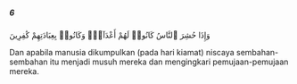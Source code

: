 ##### 6

<span class="ayah">وَإِذَا حُشِرَ ٱلنَّاسُ كَانُوا۟ لَهُمْ أَعْدَآءًۭ وَكَانُوا۟ بِعِبَادَتِهِمْ كَٰفِرِينَ</span>

<span class="ayah_translation">Dan apabila manusia dikumpulkan (pada hari kiamat) niscaya sembahan-sembahan itu menjadi musuh mereka dan mengingkari pemujaan-pemujaan mereka.</span>
